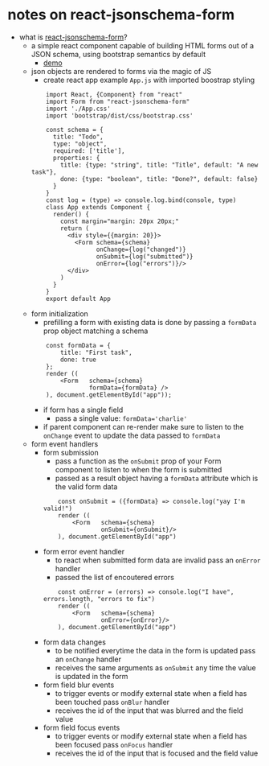 # notes on react-jsonschema-form

* what is [react-jsonschema-form](https://github.com/mozilla-services/react-jsonschema-form)?
    * a simple react component capable of building HTML forms out of a JSON schema, using bootstrap semantics by default
        * [demo](https://mozilla-services.github.io/react-jsonschema-form/)
    * json objects are rendered to forms via the magic of JS
        * create react app example `App.js` with imported boostrap styling
        ```
            import React, {Component} from "react"
            import Form from "react-jsonschema-form"
            import './App.css'
            import 'bootstrap/dist/css/bootstrap.css'
            
            const schema = {
              title: "Todo",
              type: "object",
              required: ['title'],
              properties: {
                title: {type: "string", title: "Title", default: "A new task"},
                done: {type: "boolean", title: "Done?", default: false}
              }
            }            
            const log = (type) => console.log.bind(console, type)           
            class App extends Component {
              render() {
                const margin="margin: 20px 20px;"
                return (
                  <div style={{margin: 20}}>
                    <Form schema={schema}
                          onChange={log("changed")}
                          onSubmit={log("submitted")}
                          onError={log("errors")}/>
                  </div>
                )
              }
            }
            export default App
        ```            
    * form initialization
        * prefilling a form with existing data is done by passing a `formData` prop object matching a schema
        ```
            const formData = {
                title: "First task",
                done: true
            };
            render ((
                <Form   schema={schema}
                        formData={formData} />
            ), document.getElementById("app"));
        ```
        * if form has a single field
            * pass a single value: `formData='charlie'`
        * if parent component can re-render make sure to listen to the `onChange` event to update the data passed to `formData`
    * form event handlers
        * form submission
            * pass a function as the `onSubmit` prop of your Form component to listen to when the form is submitted
            * passed as a result object having a `formData` attribute which is the valid form data
            ```
                const onSubmit = ({formData} => console.log("yay I'm valid!")
                render ((
                    <Form   schema={schema}
                            onSubmit={onSubmit}/>
                ), document.getElementById("app")
            ```
        * form error event handler
            * to react when submitted form data are invalid pass an `onError` handler 
            * passed the list of encoutered errors
            ```
                const onError = (errors) => console.log("I have", errors.length, "errors to fix")
                render ((
                    <Form   schema={schema}
                            onError={onError}/>
                ), document.getElementById("app")
            ```
        * form data changes
            * to be notified everytime the data in the form is updated pass an `onChange` handler
            * receives the same arguments as `onSubmit` any time the value is updated in the form
        * form field blur events
            * to trigger events or modify external state when a field has been touched pass `onBlur` handler
            * receives the id of the input that was blurred and the field value
        * form field focus events
            * to trigger events or modify external state when a field has been focused pass `onFocus` handler
            * receives the id of the input that is focused and the field value

            
            
            
            
            
            
            
